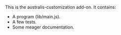 This is the australis-customization add-on.  It contains:

* A program (lib/main.js).
* A few tests.
* Some meager documentation.
